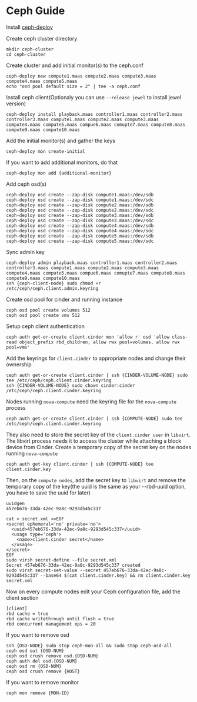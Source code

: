 # Ceph Guide

Install [ceph-deploy](http://docs.ceph.com/docs/jewel/start/quick-start-preflight/)

Create ceph cluster directory

    mkdir ceph-cluster
    cd ceph-cluster

Create cluster and add initial monitor(s) to the ceph.conf

    ceph-deploy new compute1.maas compute2.maas compute3.maas compute4.maas compute5.maas
    echo "osd pool default size = 2" | tee -a ceph.conf

Install ceph client(Optionaly you can use `--release jewel` to install jewel version)

    ceph-deploy install playback.maas controller1.maas controller2.maas controller3.maas compute1.maas compute2.maas compute3.maas compute4.maas compute5.maas compue6.maas comupte7.maas compute8.maas compute9.maas compute10.maas

Add the initial monitor(s) and gather the keys

    ceph-deploy mon create-initial

If you want to add additional monitors, do that

    ceph-deploy mon add {additional-monitor}

Add ceph osd(s)

    ceph-deploy osd create --zap-disk compute1.maas:/dev/sdb
    ceph-deploy osd create --zap-disk compute1.maas:/dev/sdc
    ceph-deploy osd create --zap-disk compute2.maas:/dev/sdb
    ceph-deploy osd create --zap-disk compute2.maas:/dev/sdc
    ceph-deploy osd create --zap-disk compute3.maas:/dev/sdb
    ceph-deploy osd create --zap-disk compute3.maas:/dev/sdc
    ceph-deploy osd create --zap-disk compute4.maas:/dev/sdb
    ceph-deploy osd create --zap-disk compute4.maas:/dev/sdc
    ceph-deploy osd create --zap-disk compute5.maas:/dev/sdb
    ceph-deploy osd create --zap-disk compute5.maas:/dev/sdc

Sync admin key

    ceph-deploy admin playback.maas controller1.maas controller2.maas controller3.maas compute1.maas compute2.maas compute3.maas compute4.maas compute5.maas compue6.maas comupte7.maas compute8.maas compute9.maas compute10.maas
    ssh {ceph-client-node} sudo chmod +r /etc/ceph/ceph.client.admin.keyring

Create osd pool for cinder and running instance

    ceph osd pool create volumes 512
    ceph osd pool create vms 512

Setup ceph client authentication

    ceph auth get-or-create client.cinder mon 'allow r' osd 'allow class-read object_prefix rbd_children, allow rwx pool=volumes, allow rwx pool=vms'

Add the keyrings for `client.cinder` to appropriate nodes and change their ownership

    ceph auth get-or-create client.cinder | ssh {CINDER-VOLUME-NODE} sudo tee /etc/ceph/ceph.client.cinder.keyring
    ssh {CINDER-VOLUME-NODE} sudo chown cinder:cinder /etc/ceph/ceph.client.cinder.keyring

Nodes running `nova-compute` need the keyring file for the `nova-compute` process

    ceph auth get-or-create client.cinder | ssh {COMPUTE-NODE} sudo tee /etc/ceph/ceph.client.cinder.keyring

They also need to store the secret key of the `client.cinder user` in `libvirt`. The libvirt process needs it to access the cluster while attaching a block device from Cinder.
Create a temporary copy of the secret key on the nodes running `nova-compute`

    ceph auth get-key client.cinder | ssh {COMPUTE-NODE} tee client.cinder.key

Then, on the `compute nodes`, add the secret key to `libvirt` and remove the temporary copy of the key(the uuid is the same as your --rbd-uuid option, you have to save the uuid for later)

    uuidgen
    457eb676-33da-42ec-9a8c-9293d545c337

    cat > secret.xml <<EOF
    <secret ephemeral='no' private='no'>
      <uuid>457eb676-33da-42ec-9a8c-9293d545c337</uuid>
      <usage type='ceph'>
        <name>client.cinder secret</name>
      </usage>
    </secret>
    EOF
    sudo virsh secret-define --file secret.xml
    Secret 457eb676-33da-42ec-9a8c-9293d545c337 created
    sudo virsh secret-set-value --secret 457eb676-33da-42ec-9a8c-9293d545c337 --base64 $(cat client.cinder.key) && rm client.cinder.key secret.xml

Now on every compute nodes edit your Ceph configuration file, add the client section

    [client]
    rbd cache = true
    rbd cache writethrough until flush = true
    rbd concurrent management ops = 20

If you want to remove osd

    ssh {OSD-NODE} sudo stop ceph-mon-all && sudo stop ceph-osd-all
    ceph osd out {OSD-NUM}
    ceph osd crush remove osd.{OSD-NUM}
    ceph auth del osd.{OSD-NUM}
    ceph osd rm {OSD-NUM}
    ceph osd crush remove {HOST}

If you want to remove monitor

    ceph mon remove {MON-ID}
